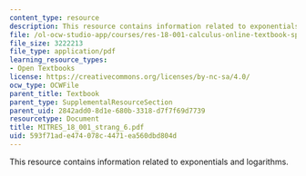 ```yaml
---
content_type: resource
description: This resource contains information related to exponentials and logarithms.
file: /ol-ocw-studio-app/courses/res-18-001-calculus-online-textbook-spring-2005/593f71ade474078c4471ea560dbd804d_MITRES_18_001_strang_6.pdf
file_size: 3222213
file_type: application/pdf
learning_resource_types:
- Open Textbooks
license: https://creativecommons.org/licenses/by-nc-sa/4.0/
ocw_type: OCWFile
parent_title: Textbook
parent_type: SupplementalResourceSection
parent_uid: 2842add0-8d1e-680b-3318-d7f7f69d7739
resourcetype: Document
title: MITRES_18_001_strang_6.pdf
uid: 593f71ad-e474-078c-4471-ea560dbd804d
---
```

This resource contains information related to exponentials and logarithms.